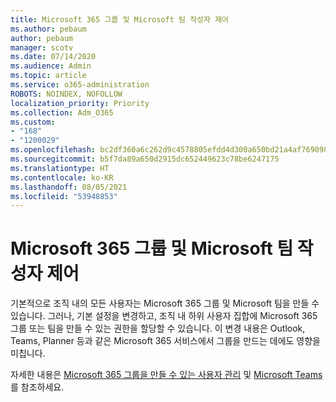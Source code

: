 ```yaml
---
title: Microsoft 365 그룹 및 Microsoft 팀 작성자 제어
ms.author: pebaum
author: pebaum
manager: scotv
ms.date: 07/14/2020
ms.audience: Admin
ms.topic: article
ms.service: o365-administration
ROBOTS: NOINDEX, NOFOLLOW
localization_priority: Priority
ms.collection: Adm_O365
ms.custom:
- "168"
- "1200029"
ms.openlocfilehash: bc2df360a6c262d9c4578805efdd4d300a650bd21a4af769098e8ee67e1de835
ms.sourcegitcommit: b5f7da89a650d2915dc652449623c78be6247175
ms.translationtype: HT
ms.contentlocale: ko-KR
ms.lasthandoff: 08/05/2021
ms.locfileid: "53948853"
---
```

# <a name="control-who-creates-microsoft-365-groups-and-microsoft-teams"></a>Microsoft 365 그룹 및 Microsoft 팀 작성자 제어

기본적으로 조직 내의 모든 사용자는 Microsoft 365 그룹 및 Microsoft 팀을 만들 수 있습니다. 그러나, 기본 설정을 변경하고, 조직 내 하위 사용자 집합에 Microsoft 365 그룹 또는 팀을 만들 수 있는 권한을 할당할 수 있습니다. 이 변경 내용은 Outlook, Teams, Planner 등과 같은 Microsoft 365 서비스에서 그룹을 만드는 데에도 영향을 미칩니다.

자세한 내용은 [Microsoft 365 그룹을 만들 수 있는 사용자 관리](https://support.office.com/article/Manage-who-can-create-Office-365-Groups-4c46c8cb-17d0-44b5-9776-005fced8e618) 및 [Microsoft Teams](https://aka.ms/rtsf)를 참조하세요.